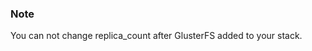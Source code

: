 <!-- usedin: [ _legacy_docker/Databases/glusterfs-scaling.md, _maestro/Databases/glusterfs-scaling.md, _node/Databases/glusterfs-scaling.md, _rails/databases/glusterfs-scaling.md] -->


### Note

You can not change replica_count after GlusterFS added to your stack.



